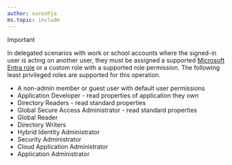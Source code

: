 ```yaml
---
author: sureshja
ms.topic: include
---
```


> [!IMPORTANT]
> In delegated scenarios with work or school accounts where the signed-in user is acting on another user, they must be assigned a supported [Microsoft Entra role](/entra/identity/role-based-access-control/permissions-reference?toc=%2Fgraph%2Ftoc.json) or a custom role with a supported role permission. The following least privileged roles are supported for this operation.
> - A non-admin member or guest user with default user permissions
> - Application Developer - read properties of application they own
> - Directory Readers - read standard properties
> - Global Secure Access Administrator - read standard properties
> - Global Reader
> - Directory Writers
> - Hybrid Identity Administrator
> - Security Administrator
> - Cloud Application Administrator
> - Application Administrator
